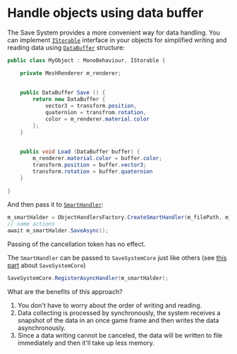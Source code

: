 ﻿# Handle objects using data buffer

The Save System provides a more convenient way for data handling.
You can implement [`IStorable`](../../api/SaveSystem.IStorable.yml)
interface in your objects for simplified writing and reading data
using [`DataBuffer`](../../api/SaveSystem.DataBuffer.yml) structure:

```csharp
public class MyObject : MonoBehaviour, IStorable {

    private MeshRenderer m_renderer;
    
    
    public DataBuffer Save () {
        return new DataBuffer {
            vector3 = transform.position,
            quaternion = transfrom.rotation,
            color = m_renderer.material.color  
        };
    }
    
    
    public void Load (DataBuffer buffer) {
        m_renderer.material.color = buffer.color;
        transform.position = buffer.vector3;
        transform.rotation = buffer.quaternion
    }
    
}
```

And then pass it to [`SmartHandler`](../../api/SaveSystem.Handlers.SmartHandler-1.yml):

```csharp
m_smartHalder = ObjectHandlersFactory.CreateSmartHandler(m_filePath, m_object);
// some actions
await m_smartHalder.SaveAsync();
```

Passing of the cancellation token has no effect.

The `SmartHandler` can be passed to `SaveSystemCore` just like
others (see [this part](save-system-core.md) about `SaveSystemCore`)

```csharp
SaveSystemCore.RegisterAsyncHandler(m_smartHalder);
```

What are the benefits of this approach?

1. You don't have to worry about the order of writing and reading.
2. Data collecting is processed by synchronously,
   the system receives a snapshot of the data in an
   once game frame and then writes the data asynchronously.
3. Since a data writing cannot be canceled,
   the data will be written to file immediately
   and then it'll take up less memory.